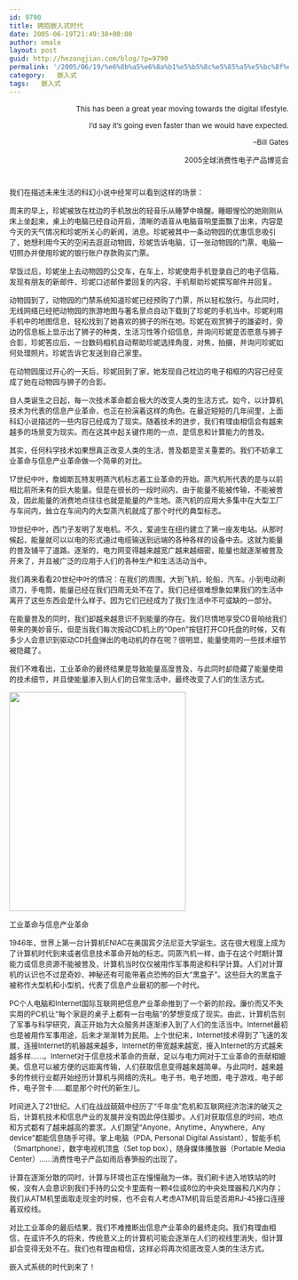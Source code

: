 ```yaml
---
id: 9790
title: 拥抱嵌入式时代
date: 2005-06-19T21:49:38+00:00
author: omale
layout: post
guid: http://hezongjian.com/blog/?p=9790
permalink: '/2005/06/19/%e6%8b%a5%e6%8a%b1%e5%b5%8c%e5%85%a5%e5%bc%8f%e6%97%b6%e4%bb%a3-2/'
category:   嵌入式  
tags:   嵌入式
---
```

<p align=right><span lang=EN-US><font size=2>This has been a great year moving towards the digital lifestyle.</font></span></p> <p align=right><span lang=EN-US><font size=2><span> </span>I&#8217;d say it&#8217;s going even faster than we would have expected.</font></span></p> <p align=right><span lang=EN-US><font size=2>&#8211;Bill Gates</font></span></p> <p align=right><font size=2><span lang=EN-US>2005</span><span>全球消费性电子产品博览会</span></font></p> 

# <span lang=EN-US></p> 

<font size=2></font> 

</span></h1> 

<span><font size=2>我们在描述未来生活的科幻小说中经常可以看到这样的场景：</font></span>

<span><font size=2>周末的早上，珍妮被放在枕边的手机放出的轻音乐从睡梦中唤醒。睡眼惺忪的她刚刚从床上坐起来，桌上的电脑已经自动开启，清晰的语音从电脑音响里面飘了出来，内容是今天的天气情况和珍妮所关心的新闻，消息。珍妮被其中一条动物园的优惠信息吸引了，她想利用今天的空闲去逛逛动物园，珍妮告诉电脑，订一张动物园的门票，电脑一切照办并使用珍妮的银行账户存款购买门票。</font></span>

<span><font size=2>早饭过后，珍妮坐上去动物园的公交车，在车上，珍妮使用手机登录自己的电子信箱，发现有朋友的新邮件，珍妮口述邮件要回复的内容，手机帮助珍妮撰写邮件并回复。</font></span>

<span><font size=2>动物园到了，动物园的门禁系统知道珍妮已经预购了门票，所以轻松放行。与此同时，无线网络已经把动物园的旅游地图与著名景点自动下载到了珍妮的手机当中。珍妮利用手机中的地图信息，轻松找到了她喜欢的狮子的所在地。珍妮在观赏狮子的雄姿时，旁边的信息板上显示出了狮子的种类，生活习性等介绍信息，并询问珍妮是否愿意与狮子合影，珍妮答应后，一台数码相机自动帮助珍妮选择角度，对焦，拍摄，并询问珍妮如何处理照片。珍妮告诉它发送到自己家里。</font></span>

<span><font size=2>在动物园度过开心的一天后，珍妮回到了家，她发现自己枕边的电子相框的内容已经变成了她在动物园与狮子的合影。</font></span>

<span><font size=2>自人类诞生之日起，每一次技术革命都会极大的改变人类的生活方式。如今，以计算机技术为代表的信息产业革命，也正在扮演着这样的角色。在最近短短的几年间里，上面科幻小说描述的一些内容已经成为了现实。随着技术的进步，我们有理由相信会有越来越多的场景变为现实。而在这其中起关键作用的一点，是信息和计算能力的普及。</font></span>

<span><font size=2>其实，任何科学技术如果想真正改变人类的生活，普及都是至关重要的。我们不妨拿工业革命与信息产业革命做一个简单的对比。</font></span>

<font size=2><span lang=EN-US>17</span><span>世纪中叶，詹姆斯瓦特发明蒸汽机标志着工业革命的开始。蒸汽机所代表的是与以前相比前所未有的巨大能量。但是在很长的一段时间内，由于能量不能被传输，不能被普及，因此能量的消费地点往往也就是能量的产生地。蒸汽机的应用大多集中在大型工厂与车间内，耸立在车间内的大型蒸汽机就成了那个时代的典型标志。</span></font>

<font size=2><span lang=EN-US>19</span><span>世纪中叶，西门子发明了发电机。不久，爱迪生在纽约建立了第一座发电站。从那时候起，能量就可以以电的形式通过电缆输送到远端的各种各样的设备中去。这就为能量的普及铺平了道路。逐渐的，电力网变得越来越宽广越来越细密，能量也就逐渐被普及开来了，并且被广泛的应用于人们的各种生产和生活活动当中。</span></font>

<font size=2><span>我们再来看看</span><span lang=EN-US>20</span><span>世纪中叶的情况：在我们的周围，大到飞机，轮船，汽车。小到电动剃须刀，手电筒，能量已经在我们四周无处不在了。我们已经很难想象如果我们的生活中离开了这些东西会是什么样子。因为它们已经成为了我们生活中不可或缺的一部分。</span></font>

<font size=2><span>在能量普及的同时，我们却越来越意识不到能量的存在。我们尽情地享受</span><span lang=EN-US>CD</span><span>音响给我们带来的美妙音乐，但是当我们每次按动</span><span lang=EN-US>CD</span><span>机上的“</span><span lang=EN-US>Open</span><span>”按钮打开</span><span lang=EN-US>CD</span><span>托盘的时候，又有多少人会意识到驱动</span><span lang=EN-US>CD</span><span>托盘弹出的电动机的存在呢？很明显，能量使用的一些技术细节被隐藏了。</span></font>

<span><font size=2>我们不难看出，工业革命的最终结果是导致能量高度普及，与此同时却隐藏了能量使用的技术细节，并且使能量渗入到人们的日常生活中，最终改变了人们的生活方式。</font></span>

<span><img height=394 src="http://images.blogcn.com/2005/6/19/11/omale,2005061921420.jpg" width=318></span><p align=center><span lang=EN-US>

</span>

</img>

<font size=2><span>工业革命与信息产业革命</span></font>

<font size=2><span lang=EN-US>1946</span><span>年，世界上第一台计算机</span><span lang=EN-US>ENIAC</span><span>在美国宾夕法尼亚大学诞生。这在很大程度上成为了计算机时代到来或者信息技术革命开始的标志。同蒸汽机一样，由于在这个时期计算能力或信息资源不能被普及，计算机当时仅仅被用作军事用途和科学计算。人们对计算机的认识也不过是奇妙、神秘还有可能带着点恐怖的巨大“黑盒子”。这些巨大的黑盒子被称作大型机和小型机，代表了信息产业最初的那一个时代。</span></font>

<font size=2><span lang=EN-US>PC</span><span>个人电脑和</span><span lang=EN-US>Internet</span><span>国际互联网把信息产业革命推到了一个新的阶段。廉价而又不失实用的</span><span lang=EN-US>PC</span><span>机让“每个家庭的桌子上都有一台电脑”的梦想变成了现实。由此，计算机告别了军事与科学研究，真正开始为大众服务并逐渐渗入到了人们的生活当中。</span><span lang=EN-US>Internet</span><span>最初也是被用作军事用途，后来才渐渐转为民用。上个世纪末，</span><span lang=EN-US>Internet</span><span>技术得到了飞速的发展，连接</span><span lang=EN-US>Internet</span><span>的机器越来越多，</span><span lang=EN-US>Internet</span><span>的带宽越来越宽，接入</span><span lang=EN-US>Internet</span><span>的方式越来越多样……。</span><span lang=EN-US>Internet</span><span>对于信息技术革命的贡献，足以与电力网对于工业革命的贡献相媲美。信息可以被方便的远距离传输，人们获取信息变得越来越简单。与此同时，越来越多的传统行业都开始经历计算机与网络的洗礼。电子书，电子地图，电子游戏，电子邮件，电子贺卡……都是那个时代的新生儿。</span></font>

<font size=2><span>时间进入了</span><span lang=EN-US>21</span><span>世纪。人们在战战兢兢中经历了“千年虫”危机和互联网经济泡沫的破灭之后，计算机技术和信息产业的发展并没有因此停住脚步。人们对获取信息的时间，地点和方式都有了越来越高的要求。人们期望“</span><span lang=EN-US>Anyone</span><span>，</span><span lang=EN-US>Anytime</span><span>，</span><span lang=EN-US>Anywhere</span><span>，</span><span lang=EN-US>Any device</span><span>”都能信息随手可得。掌上电脑（</span><span lang=EN-US>PDA, Personal Digital Assistant</span><span>），智能手机（</span><span lang=EN-US>Smartphone</span><span>），数字电视机顶盒（</span><span lang=EN-US>Set top box</span><span>），随身媒体播放器（</span><span lang=EN-US>Portable Media Center</span><span>）……消费性电子产品如雨后春笋般的出现了。</span></font>

<font size=2><span>计算在逐渐分散的同时，计算与环境也正在慢慢融为一体。我们刷卡进入地铁站的时候，没有人会意识到我们手持的公交卡里面有一颗</span><span lang=EN-US>4</span><span>位或</span><span lang=EN-US>8</span><span>位的中央处理器和几</span><span lang=EN-US>K</span><span>内存；我们从</span><span lang=EN-US>ATM</span><span>机里面取走现金的时候，也不会有人考虑</span><span lang=EN-US>ATM</span><span>机背后是否用</span><span lang=EN-US>RJ-45</span><span>接口连接着双绞线。</span></font>

<span><font size=2>对比工业革命的最后结果，我们不难推断出信息产业革命的最终走向。我们有理由相信，在或许不久的将来，传统意义上的计算机可能会逐渐在人们的视线里消失，但计算却会变得无处不在。我们也有理由相信，这样必将再次彻底改变人类的生活方式。</font></span>

<span><font size=2>嵌入式系统的时代到来了！</font></span>
